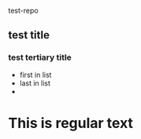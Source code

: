 test-repo

## test title

### test tertiary title

* first in list
* last in list
* 

This is regular text
=========
